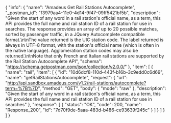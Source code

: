 {
  "info": {
    "name": "Amadeus Get Rail Stations Autocomplete",
    "_postman_id": "f3979aa4-11e0-4d14-9f47-09ff5421bf5b",
    "description": "Given the start of any word in a rail station's official name, as a term, this API provides the full name and rail station ID of a rail station for use in searches. The response provides an array of up to 20 possible matches, sorted by passenger traffic, in a JQuery Autocomplete compatible format.\n\nThe value returned is the UIC station code. The label returned is always in UTF-8 format, with the station's official name (which is often in the native language). Agglomeration station codes may also be returned.\n\nNote that only French and Italian rail stations are supported by the Rail Station Autocomplete API",
    "schema": "https://schema.getpostman.com/json/collection/v2.0.0/"
  },
  "item": [
    {
      "name": "rail",
      "item": [
        {
          "id": "10d6dcf8-110d-443f-b16b-3c9edd0c6d69",
          "name": "getRailStationsAutocomplete",
          "request": {
            "url": "http://api.sandbox.amadeus.com/v1.2/rail-stations/autocomplete?term=%7B%7D",
            "method": "GET",
            "body": {
              "mode": "raw"
            },
            "description": "Given the start of any word in a rail station's official name, as a term, this API provides the full name and rail station ID of a rail station for use in searches"
          },
          "response": [
            {
              "status": "OK",
              "code": 200,
              "name": "Response_200",
              "id": "7d70f9de-5aaa-483d-b486-ce93639f245c"
            }
          ]
        }
      ]
    }
  ]
}